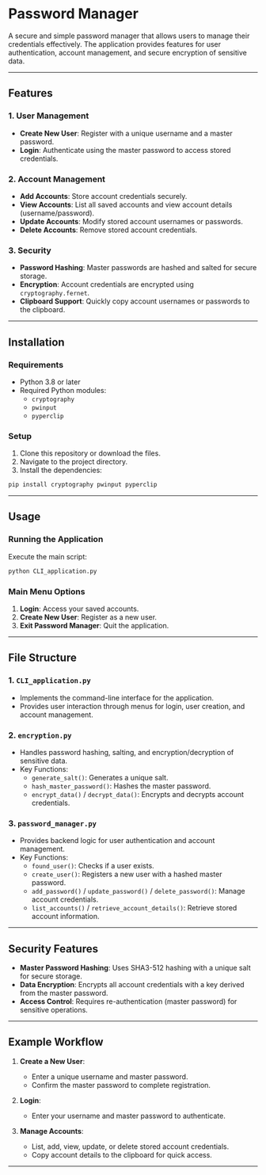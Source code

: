 # Password Manager

A secure and simple password manager that allows users to manage their credentials effectively. The application provides features for user authentication, account management, and secure encryption of sensitive data.

---

## Features

### 1. User Management
- **Create New User**: Register with a unique username and a master password.
- **Login**: Authenticate using the master password to access stored credentials.

### 2. Account Management
- **Add Accounts**: Store account credentials securely.
- **View Accounts**: List all saved accounts and view account details (username/password).
- **Update Accounts**: Modify stored account usernames or passwords.
- **Delete Accounts**: Remove stored account credentials.

### 3. Security
- **Password Hashing**: Master passwords are hashed and salted for secure storage.
- **Encryption**: Account credentials are encrypted using `cryptography.fernet`.
- **Clipboard Support**: Quickly copy account usernames or passwords to the clipboard.

---

## Installation

### Requirements
- Python 3.8 or later
- Required Python modules:
  - `cryptography`
  - `pwinput`
  - `pyperclip`

### Setup
1. Clone this repository or download the files.
2. Navigate to the project directory.
3. Install the dependencies:
```bash
pip install cryptography pwinput pyperclip
```

---

## Usage

### Running the Application
Execute the main script:
```bash
python CLI_application.py
```

### Main Menu Options
1. **Login**: Access your saved accounts.
2. **Create New User**: Register as a new user.
3. **Exit Password Manager**: Quit the application.

---

## File Structure

### 1. `CLI_application.py`
- Implements the command-line interface for the application.
- Provides user interaction through menus for login, user creation, and account management.

### 2. `encryption.py`
- Handles password hashing, salting, and encryption/decryption of sensitive data.
- Key Functions:
  - `generate_salt()`: Generates a unique salt.
  - `hash_master_password()`: Hashes the master password.
  - `encrypt_data()` / `decrypt_data()`: Encrypts and decrypts account credentials.

### 3. `password_manager.py`
- Provides backend logic for user authentication and account management.
- Key Functions:
  - `found_user()`: Checks if a user exists.
  - `create_user()`: Registers a new user with a hashed master password.
  - `add_password()` / `update_password()` / `delete_password()`: Manage account credentials.
  - `list_accounts()` / `retrieve_account_details()`: Retrieve stored account information.

---

## Security Features
- **Master Password Hashing**: Uses SHA3-512 hashing with a unique salt for secure storage.
- **Data Encryption**: Encrypts all account credentials with a key derived from the master password.
- **Access Control**: Requires re-authentication (master password) for sensitive operations.

---

## Example Workflow

1. **Create a New User**:
   - Enter a unique username and master password.
   - Confirm the master password to complete registration.

2. **Login**:
   - Enter your username and master password to authenticate.

3. **Manage Accounts**:
   - List, add, view, update, or delete stored account credentials.
   - Copy account details to the clipboard for quick access.

---
